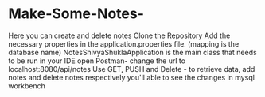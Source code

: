 # Make-Some-Notes-
Here you can create and delete notes
Clone the Repository
Add the necessary properties in the application.properties file. (mapping is the database name)
NotesShivyaShuklaApplication is the main class that needs to be run in your IDE
open Postman- change the url to localhost:8080/api/notes
Use GET, PUSH and Delete - to retrieve data, add notes and delete notes respectively
you'll able to see the changes in mysql workbench
